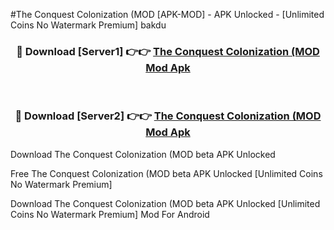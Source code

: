 #The Conquest Colonization (MOD [APK-MOD] - APK Unlocked - [Unlimited Coins No Watermark Premium] bakdu



<div align="center">

<h3>🔴 Download [Server1] 👉👉 <a href="https://momento.my/?title=The_Conquest_Colonization_(MOD">The Conquest Colonization (MOD Mod Apk</a></h3><br>

<h3>🔴 Download [Server2] 👉👉 <a href="https://momento.my/?title=The_Conquest_Colonization_(MOD">The Conquest Colonization (MOD Mod Apk</a></h3>
</div>



Download The Conquest Colonization (MOD beta APK Unlocked

Free The Conquest Colonization (MOD beta APK Unlocked [Unlimited Coins No Watermark Premium]

Download The Conquest Colonization (MOD beta APK Unlocked [Unlimited Coins No Watermark Premium] Mod For Android
